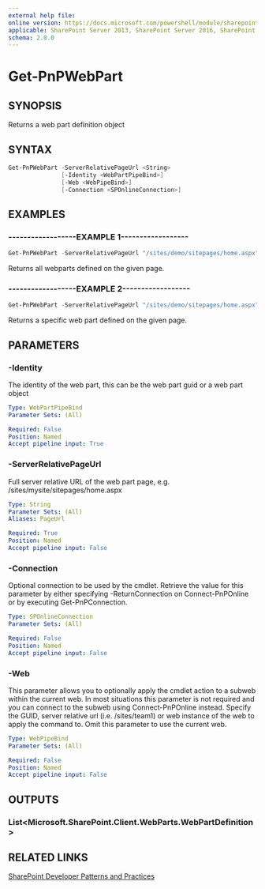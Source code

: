 ```yaml
---
external help file:
online version: https://docs.microsoft.com/powershell/module/sharepoint-pnp/get-pnpwebpart
applicable: SharePoint Server 2013, SharePoint Server 2016, SharePoint Server 2019, SharePoint Online
schema: 2.0.0
---
```

# Get-PnPWebPart

## SYNOPSIS
Returns a web part definition object

## SYNTAX

```powershell
Get-PnPWebPart -ServerRelativePageUrl <String>
               [-Identity <WebPartPipeBind>]
               [-Web <WebPipeBind>]
               [-Connection <SPOnlineConnection>]
```

## EXAMPLES

### ------------------EXAMPLE 1------------------
```powershell
Get-PnPWebPart -ServerRelativePageUrl "/sites/demo/sitepages/home.aspx"
```

Returns all webparts defined on the given page.

### ------------------EXAMPLE 2------------------
```powershell
Get-PnPWebPart -ServerRelativePageUrl "/sites/demo/sitepages/home.aspx" -Identity a2875399-d6ff-43a0-96da-be6ae5875f82
```

Returns a specific web part defined on the given page.

## PARAMETERS

### -Identity
The identity of the web part, this can be the web part guid or a web part object

```yaml
Type: WebPartPipeBind
Parameter Sets: (All)

Required: False
Position: Named
Accept pipeline input: True
```

### -ServerRelativePageUrl
Full server relative URL of the web part page, e.g. /sites/mysite/sitepages/home.aspx

```yaml
Type: String
Parameter Sets: (All)
Aliases: PageUrl

Required: True
Position: Named
Accept pipeline input: False
```

### -Connection
Optional connection to be used by the cmdlet. Retrieve the value for this parameter by either specifying -ReturnConnection on Connect-PnPOnline or by executing Get-PnPConnection.

```yaml
Type: SPOnlineConnection
Parameter Sets: (All)

Required: False
Position: Named
Accept pipeline input: False
```

### -Web
This parameter allows you to optionally apply the cmdlet action to a subweb within the current web. In most situations this parameter is not required and you can connect to the subweb using Connect-PnPOnline instead. Specify the GUID, server relative url (i.e. /sites/team1) or web instance of the web to apply the command to. Omit this parameter to use the current web.

```yaml
Type: WebPipeBind
Parameter Sets: (All)

Required: False
Position: Named
Accept pipeline input: False
```

## OUTPUTS

### List<Microsoft.SharePoint.Client.WebParts.WebPartDefinition>

## RELATED LINKS

[SharePoint Developer Patterns and Practices](https://aka.ms/sppnp)
